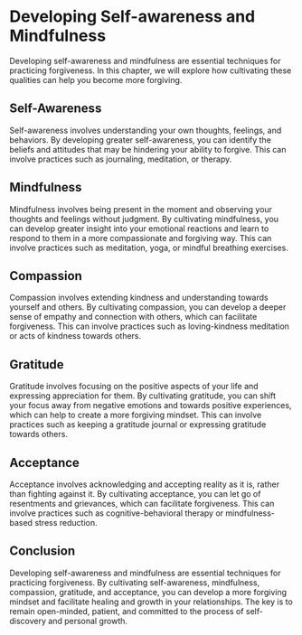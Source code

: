 # Developing Self-awareness and Mindfulness

Developing self-awareness and mindfulness are essential techniques for practicing forgiveness. In this chapter, we will explore how cultivating these qualities can help you become more forgiving.

Self-Awareness
--------------

Self-awareness involves understanding your own thoughts, feelings, and behaviors. By developing greater self-awareness, you can identify the beliefs and attitudes that may be hindering your ability to forgive. This can involve practices such as journaling, meditation, or therapy.

Mindfulness
-----------

Mindfulness involves being present in the moment and observing your thoughts and feelings without judgment. By cultivating mindfulness, you can develop greater insight into your emotional reactions and learn to respond to them in a more compassionate and forgiving way. This can involve practices such as meditation, yoga, or mindful breathing exercises.

Compassion
----------

Compassion involves extending kindness and understanding towards yourself and others. By cultivating compassion, you can develop a deeper sense of empathy and connection with others, which can facilitate forgiveness. This can involve practices such as loving-kindness meditation or acts of kindness towards others.

Gratitude
---------

Gratitude involves focusing on the positive aspects of your life and expressing appreciation for them. By cultivating gratitude, you can shift your focus away from negative emotions and towards positive experiences, which can help to create a more forgiving mindset. This can involve practices such as keeping a gratitude journal or expressing gratitude towards others.

Acceptance
----------

Acceptance involves acknowledging and accepting reality as it is, rather than fighting against it. By cultivating acceptance, you can let go of resentments and grievances, which can facilitate forgiveness. This can involve practices such as cognitive-behavioral therapy or mindfulness-based stress reduction.

Conclusion
----------

Developing self-awareness and mindfulness are essential techniques for practicing forgiveness. By cultivating self-awareness, mindfulness, compassion, gratitude, and acceptance, you can develop a more forgiving mindset and facilitate healing and growth in your relationships. The key is to remain open-minded, patient, and committed to the process of self-discovery and personal growth.
